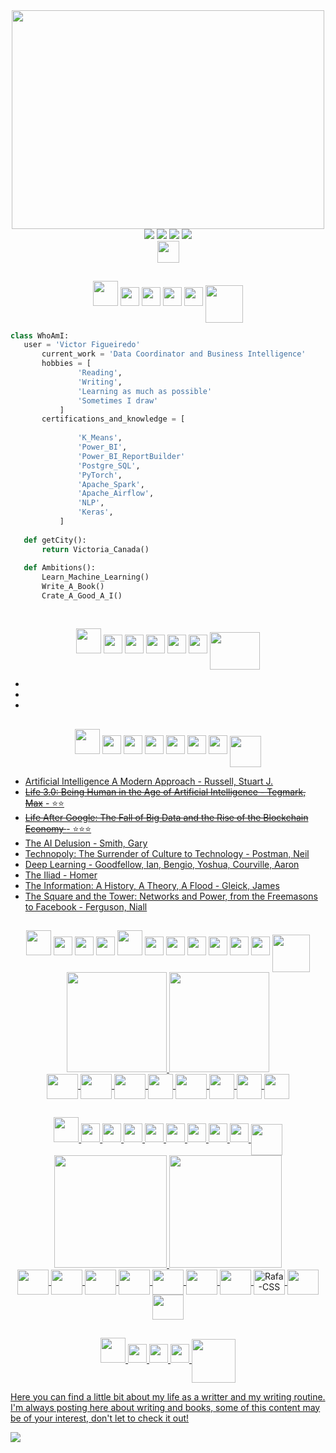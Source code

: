 <div id="header" align="center">
 <img src='https://qph.cf2.quoracdn.net/main-qimg-c7f8b1214b6d3d01b698819c4d677ab3', width = 500px, height = 350px  />
</div>
<div id='contact' align='center'>
 <a href='mailto:figtreevic@gmail.com'><img src='https://img.shields.io/badge/Gmail-D14836?style=for-the-badge&logo=gmail&logoColor=white' target='_blank'></a>
  <a href='www.slack.com'><img src='https://img.shields.io/badge/Slack-4A154B?style=for-the-badge&logo=slack&logoColor=white' target='_blank'></a>
  <a href='https://www.instagram.com/figtreevic/'><img src='https://img.shields.io/badge/Instagram-E4405F?style=for-the-badge&logo=instagram&logoColor=white' target='_blank'></a>
  <a href='https://www.linkedin.com/in/victorfigtree' target='_blank'><img src='https://img.shields.io/badge/LinkedIn-0077B5?style=for-the-badge&logo=linkedin&logoColor=white' ></a>
 </div>
<div id='contact' align='center'>
  <a href='https://medium.com/@figtreevic'><img height='35px'src='https://img.shields.io/badge/Medium-12100E?style=for-the-badge&logo=medium&logoColor=white' tarbet='_blank'></a>
 </div>

##

<!-- <h3 align='center'><strong>About_myself</strong> --> 

<div align='center'>
<img height='40' width='40' src='https://media.giphy.com/media/v1.Y2lkPTc5MGI3NjExZjMyMGNhNTExZDg1MGZlZWI0OGRlZGNjMzkwMzU2NTdkYzRjNWI2MiZjdD1z/HaPdTSKQwQyMXyodO3/giphy.gif' />
<img  height='30' width='30' src='https://media.giphy.com/media/v1.Y2lkPTc5MGI3NjExOWVhOWY5NDUxOTQ1ZjY0YjVlZjBjMTUzNzRjZDcwYzRmNDBlN2EwZCZjdD1z/DzAgx6bbTGpMg9Ixmi/giphy.gif' />
<img  height='30' width='30' src='https://media.giphy.com/media/v1.Y2lkPTc5MGI3NjExMWI5ZjUzMTk5ODNkMTkzOTM1NmEwMWY1ZDg5Njk3YmJmYjU5ZDY5NSZjdD1z/CVxcEZiUBvv3IefLuC/giphy.gif' />
<img height='30' width='30' src='https://media.giphy.com/media/v1.Y2lkPTc5MGI3NjExMzk4ODRjMTUyYmQ4MTI4N2M2ODFiZmUwNmMxYjI4NzViN2E5YmQyYiZjdD1z/aleE3EDeUbvaduEOjH/giphy.gif' />
<img height='30' width='30' src='https://media.giphy.com/media/v1.Y2lkPTc5MGI3NjExMzgzMGIzNjMxNzBmY2ZkZjNiZjhhZDI4M2NlMThmYzhlOThmNjZjZSZjdD1z/ZoX0UGDkYyVbw3qoaU/giphy.gif' />
<img align='center' height='60' width='60' src='https://media.giphy.com/media/QWvra259h4LCvdJnxP/giphy.gif' />
</div> 

 <!-- <div align="center">
    <img src="https://media.giphy.com/media/dWesBcTLavkZuG35MI/giphy.gif" width="450" height="200"/>
 </div> --> 
 
 
 ```python
 class WhoAmI:
 	user = 'Victor Figueiredo'
		current_work = 'Data Coordinator and Business Intelligence'
		hobbies = [
				'Reading',
				'Writing',
				'Learning as much as possible'
				'Sometimes I draw'
			]
		certifications_and_knowledge = [
		
				'K_Means',
				'Power_BI',
				'Power_BI_ReportBuilder'
				'Postgre_SQL',
				'PyTorch',
				'Apache_Spark',
				'Apache_Airflow',
				'NLP',
				'Keras',
			]
	
	def getCity():
		return Victoria_Canada()
	
	def Ambitions():
		Learn_Machine_Learning()
		Write_A_Book()
		Crate_A_Good_A_I()
	
 ```
##

<div align='center'>
	<img height='40' width='40' src='https://media.giphy.com/media/v1.Y2lkPTc5MGI3NjExNzcwZmFiMzdjODM1NzlkNzM0ZTIyMzRlZmFlNWM2MGVmZmRhMGJhZCZjdD1z/XzAmby8okSGGh0LtrV/giphy.gif' />
	<img height='30' width='30' src='https://media.giphy.com/media/v1.Y2lkPTc5MGI3NjExMDJiOGUzNTFhNGZiYjkyMTI5ZGI4NzNkYjRmZTM3OGFlMTIxOGQzNCZjdD1z/e4PBrtD9ecTf93f4HY/giphy.gif' />
	<img height='30' width='30' src='https://media.giphy.com/media/v1.Y2lkPTc5MGI3NjExNTY0M2IyYmI5NjZhYmY4OWE2MGRhZWUyZGVhZTNmNzQxN2NhZWI0NCZjdD1z/ttcLiRFKeArVSrkLiA/giphy.gif' />
	<img height='30' width='30' src='https://media.giphy.com/media/v1.Y2lkPTc5MGI3NjExNWZhYzcyM2Q3ZjQ2ZWJmYTBjN2E2ODNmNTczMzhjN2Q0MTI5ZjgwOCZjdD1z/ci9QD11a4fI2Z20TOG/giphy.gif' />
	<img height='30' width='30' src='https://media.giphy.com/media/v1.Y2lkPTc5MGI3NjExYzUzMGJlMDgzMjRjMzliYmYzZjY5MmRjNzA4Njk2ZWI0YThjNjdlMyZjdD1z/aleE3EDeUbvaduEOjH/giphy.gif' />
	<img height='30' width='30' src='https://media.giphy.com/media/v1.Y2lkPTc5MGI3NjExNzcwZmFiMzdjODM1NzlkNzM0ZTIyMzRlZmFlNWM2MGVmZmRhMGJhZCZjdD1z/XzAmby8okSGGh0LtrV/giphy.gif' />
	<img align='center' height='60' width= '80' src= 'https://media.itsnicethat.com/original_images/COLLINS_MEDIUM_00.gif' />
</div> 

<ul>
	<li></li>
	<li></li>
	<li></li>
	</ul>
	


##
<div align='center'>
	<img height='40' width='40'src='https://media.giphy.com/media/v1.Y2lkPTc5MGI3NjExNDViZWJkYTNmYzA3MzEwZDY1ODZjZGE4MGMzNTlkNjc5ZWU1YWE1NSZjdD1z/IhOOTT1NZorIaThg9l/giphy.gif' />
	<img height='30' width='30'src='https://media.giphy.com/media/v1.Y2lkPTc5MGI3NjExMDJiOGUzNTFhNGZiYjkyMTI5ZGI4NzNkYjRmZTM3OGFlMTIxOGQzNCZjdD1z/e4PBrtD9ecTf93f4HY/giphy.gif' />
	<img height='30' width='30'src='https://media.giphy.com/media/v1.Y2lkPTc5MGI3NjExZjMyMGNhNTExZDg1MGZlZWI0OGRlZGNjMzkwMzU2NTdkYzRjNWI2MiZjdD1z/HaPdTSKQwQyMXyodO3/giphy.gif' />
	<img height='30' width='30'src='https://media.giphy.com/media/v1.Y2lkPTc5MGI3NjExNTY0M2IyYmI5NjZhYmY4OWE2MGRhZWUyZGVhZTNmNzQxN2NhZWI0NCZjdD1z/ttcLiRFKeArVSrkLiA/giphy.gif' />
	<img height='30' width='30'src='https://media.giphy.com/media/v1.Y2lkPTc5MGI3NjExNWZhYzcyM2Q3ZjQ2ZWJmYTBjN2E2ODNmNTczMzhjN2Q0MTI5ZjgwOCZjdD1z/ci9QD11a4fI2Z20TOG/giphy.gif' />
	<img height='30' width='30'src='https://media.giphy.com/media/v1.Y2lkPTc5MGI3NjExZmIxZWM0YTU3ZDdiNjlmNDMzZWMwMjFiYWYxOTlmODRiMDI2NTJkMiZjdD1z/xfqXi14PZD9FWrWz3m/giphy.gif' />
	<img height='30' width='30'src='https://media.giphy.com/media/v1.Y2lkPTc5MGI3NjExNTAxNDJlNWQ4ZGMzZDQ0YTI0ZTA0MWIyOGExMThiMjBiZDkwNDY1NSZjdD1z/NbJTp0SbK2xjGvh64P/giphy.gif' />

<img align='center' height='50' width= '50' src= 'https://media.giphy.com/media/gjxYwnMG7Mocmc75DM/giphy.gif' />
</div> 

<ul>
		<li><a href="https://www.amazon.ca/Artificial-Intelligence-Approach-2-downloads-Artifical-ebook/dp/B092J75GML/ref=sr_1_12?crid=BOFU1YCY60IJ&keywords=stuart+russell&qid=1678580679&sprefix=stuart+russel%2Caps%2C188&sr=8-12" > Artificial Intelligence A Modern Approach - Russell, Stuart J. </a> </li>
		<li><a href="https://www.amazon.ca/Life-3-0-Being-Artificial-Intelligence/dp/1101970316/ref=sr_1_1?crid=1X940NRRD2Q8Z&keywords=life+3.0&qid=1678580788&sprefix=life+3%2Caps%2C272&sr=8-1"> <s>Life 3.0: Being Human in the Age of Artificial Intelligence - Tegmark, Max</s> - ⭐⭐ </a> </li>
		<li><a href="https://www.amazon.ca/Life-After-Google-Blockchain-Economy/dp/168451293X/ref=sr_1_9?crid=3IWDLF1GUP7NI&keywords=george+gilder&qid=1678581183&sprefix=george+g%2Caps%2C372&sr=8-9"><s>Life After Google: The Fall of Big Data and the Rise of the Blockchain Economy </s> -  ⭐⭐⭐ </a> </li>
		<li><a href="https://www.amazon.ca/AI-Delusion-Gary-Smith-ebook/dp/B07DPPM9C5/ref=sr_1_1?crid=27XRTH79R6J5A&keywords=the+delusion+ai&qid=1678582071&sprefix=the+delusion+ai%2Caps%2C288&sr=8-1" </a> The AI Delusion - Smith, Gary </li>
		<li><a href="https://www.amazon.ca/Technopoly-Surrender-Technology-Neil-Postman-ebook/dp/B004ZZJBW4/ref=sr_1_1?crid=2TRYBCYQZ0TZY&keywords=technopoly&qid=1678582113&sprefix=technopol%2Caps%2C200&sr=8-1"> Technopoly: The Surrender of Culture to Technology - Postman, Neil</a>  </li>
		<li><a href="https://www.amazon.ca/Deep-Learning-Ian-Goodfellow/dp/0262035618/ref=sr_1_5?crid=39NYTAARW1HHY&keywords=deep+learning&qid=1678724389&sprefix=deep+learn%2Caps%2C315&sr=8-5">Deep Learning - Goodfellow, Ian, Bengio, Yoshua, Courville, Aaron</a> </li>
		<li><a href="https://www.amazon.ca/Iliad-Homer/dp/0140275363/ref=sr_1_5?crid=1I6FLECLUFVFH&keywords=iliad&qid=1678724565&sprefix=il%2Caps%2C182&sr=8-5"> The Iliad - Homer</a></li>
		<li><a href="https://www.amazon.ca/Information-History-Theory-Flood/dp/1400096235/ref=sr_1_1?crid=34D1V6LN9BAMZ&keywords=information&qid=1678724658&sprefix=informati%2Caps%2C376&sr=8-1">The Information: A History, A Theory, A Flood - Gleick, James </a></li>
		<li><a href="https://www.amazon.ca/Square-Tower-Networks-Freemasons-Facebook/dp/0735222916/ref=sr_1_1?crid=2FNU00SYC6NO9&keywords=the+tower+and+the+square&qid=1678725174&sprefix=the+tower+and+the+squa%2Caps%2C220&sr=8-1">The Square and the Tower: Networks and Power, from the Freemasons to Facebook - Ferguson, Niall</a></li> 
	</ul>

<!-- <h2 align='center'><strong> ### How to reach me <strong>📫:</h2> 
<div align='center' > 
 <a href='mailto:figtreevic@gmail.com'><img src='https://img.shields.io/badge/Gmail-D14836?style=for-the-badge&logo=gmail&logoColor=white' target='_blank'></a>
  <a href='www.slack.com'><img src='https://img.shields.io/badge/Slack-4A154B?style=for-the-badge&logo=slack&logoColor=white' target='_blank'></a>
  <a href='https://www.instagram.com/figtreevic/'><img src='https://img.shields.io/badge/Instagram-E4405F?style=for-the-badge&logo=instagram&logoColor=white' target='_blank'></a>
  <a href='https://www.linkedin.com/in/victorfigtree' target='_blank'><img src='https://img.shields.io/badge/LinkedIn-0077B5?style=for-the-badge&logo=linkedin&logoColor=white' ></a>
 </div>
 -->
## 
<div align = 'center'>
	<img height='40' width='40' src='https://media.giphy.com/media/ttcLiRFKeArVSrkLiA/giphy.gif' />
	<img height='30' width='30' src='https://media.giphy.com/media/v1.Y2lkPTc5MGI3NjExZjMyMGNhNTExZDg1MGZlZWI0OGRlZGNjMzkwMzU2NTdkYzRjNWI2MiZjdD1z/HaPdTSKQwQyMXyodO3/giphy.gif' />
	<img height='30' width='30' src='https://media.giphy.com/media/v1.Y2lkPTc5MGI3NjExMzgzMGIzNjMxNzBmY2ZkZjNiZjhhZDI4M2NlMThmYzhlOThmNjZjZSZjdD1z/ZoX0UGDkYyVbw3qoaU/giphy.gif' />
	<img height='30' width='30' src='https://media.giphy.com/media/v1.Y2lkPTc5MGI3NjExZjMyMGNhNTExZDg1MGZlZWI0OGRlZGNjMzkwMzU2NTdkYzRjNWI2MiZjdD1z/HaPdTSKQwQyMXyodO3/giphy.gif' />
	<img height='40' width='40' src='https://media.giphy.com/media/v1.Y2lkPTc5MGI3NjExZTE4ZWMxNDE4NDhhNTAwN2Y4MzU2NjcxMzU2NTFkMTFkNjUyY2ZkOSZjdD1z/1mVsk60d2WK1Wou4q9/giphy.gif' />
	<img height='30' width='30' src='https://media.giphy.com/media/v1.Y2lkPTc5MGI3NjExNDA4M2ZkYTY3ZWEyZDBjMjc5ZWMxMDQzMjdmY2QzOGYzZGFkZmM0MCZjdD1z/zjHgy2dqtsPWB7amM6/giphy.gif' />
	<img height='30' width='30' src='https://media.giphy.com/media/v1.Y2lkPTc5MGI3NjExNWZhYzcyM2Q3ZjQ2ZWJmYTBjN2E2ODNmNTczMzhjN2Q0MTI5ZjgwOCZjdD1z/ci9QD11a4fI2Z20TOG/giphy.gif' />
	<img height='30' width='30' src='https://media.giphy.com/media/v1.Y2lkPTc5MGI3NjExMDJiOGUzNTFhNGZiYjkyMTI5ZGI4NzNkYjRmZTM3OGFlMTIxOGQzNCZjdD1z/e4PBrtD9ecTf93f4HY/giphy.gif' />
	<img height='30' width='30' src='https://media.giphy.com/media/v1.Y2lkPTc5MGI3NjExZmIxZWM0YTU3ZDdiNjlmNDMzZWMwMjFiYWYxOTlmODRiMDI2NTJkMiZjdD1z/xfqXi14PZD9FWrWz3m/giphy.gif' />
	<img height='30' width='30' src='https://media.giphy.com/media/v1.Y2lkPTc5MGI3NjExNDA4M2ZkYTY3ZWEyZDBjMjc5ZWMxMDQzMjdmY2QzOGYzZGFkZmM0MCZjdD1z/zjHgy2dqtsPWB7amM6/giphy.gif' />
	<img height='30' width='30' src='https://media.giphy.com/media/v1.Y2lkPTc5MGI3NjExMDJiOGUzNTFhNGZiYjkyMTI5ZGI4NzNkYjRmZTM3OGFlMTIxOGQzNCZjdD1z/e4PBrtD9ecTf93f4HY/giphy.gif' /> 
	<img align='center' height = '60' width='60' src = 'https://media.giphy.com/media/LMt9638dO8dftAjtco/giphy.gif' />

</div>
<div align = 'center'>
  <!-- <img src='https://media.giphy.com/media/SvEUbsayyUlcPm41Tl/giphy.gif' width='70px'/> --> 
  <a href="http://beacons.ai/figtreevic">
    <img height="160em" src="https://github-readme-stats.vercel.app/api?username=figtreevic&show_icons=true&theme=merko&include_all_commits=true&count_private=true">
    <img height="160em" src="https://github-readme-stats.vercel.app/api/top-langs/?username=figtreevic&hide=html,css,javascript&layout=compact&langs_count=1&theme=merko">
	  </div>
 <div align='center'  style="display:inline_block"<br>
   <img align='center' height = '40' width= '50' src="https://cdn.jsdelivr.net/gh/devicons/devicon/icons/python/python-original.svg" />
   <img align='center' height='40' width='50' src="https://cdn.jsdelivr.net/gh/devicons/devicon/icons/anaconda/anaconda-original.svg" />
   <img align='center' height ='40' width='50' src="https://cdn.jsdelivr.net/gh/devicons/devicon/icons/jupyter/jupyter-original.svg" />
   <img align='center' height='40'width='40' src='https://github.com/jupyterlab/jupyterlab-desktop/blob/master/dist-resources/icon.ico?raw=true' />
   <img align='center' height='40' width='50' src="https://cdn.jsdelivr.net/gh/devicons/devicon/icons/pandas/pandas-original.svg" />
   <img align='center' height='40' width='40'src="https://user-images.githubusercontent.com/315810/92161415-9e357100-edfe-11ea-917d-f9e33fd60741.png" />
   <img align='center' height='40' width='40' src="https://cdn.jsdelivr.net/gh/devicons/devicon/icons/tensorflow/tensorflow-original.svg" />
   <img align='center' height='40' width='40' src="https://cdn.jsdelivr.net/gh/devicons/devicon/icons/pytorch/pytorch-original.svg" />
 </div>
	 
## 

<div align = 'center'>
	<img height='40' width='40' src='https://media.giphy.com/media/v1.Y2lkPTc5MGI3NjExNTY0M2IyYmI5NjZhYmY4OWE2MGRhZWUyZGVhZTNmNzQxN2NhZWI0NCZjdD1z/ttcLiRFKeArVSrkLiA/giphy.gif' />
	<img height='30' width='30' src='https://media.giphy.com/media/v1.Y2lkPTc5MGI3NjExMDJiOGUzNTFhNGZiYjkyMTI5ZGI4NzNkYjRmZTM3OGFlMTIxOGQzNCZjdD1z/e4PBrtD9ecTf93f4HY/giphy.gif' />
	<img height='30' width='30' src='https://media.giphy.com/media/v1.Y2lkPTc5MGI3NjExZGFkOTU2NjZiNGZmOTFhMjQ1NjllNmMwMzUzZTFmZTFjNWJmMjdhMyZjdD1z/S70tfwfAwOwwBOSECH/giphy.gif' />
	<img height='30' width='30' src='https://media.giphy.com/media/v1.Y2lkPTc5MGI3NjExMDJiOGUzNTFhNGZiYjkyMTI5ZGI4NzNkYjRmZTM3OGFlMTIxOGQzNCZjdD1z/e4PBrtD9ecTf93f4HY/giphy.gif' />
	<img height='30' width='30' src='https://media.giphy.com/media/v1.Y2lkPTc5MGI3NjExNjIwM2E4NDkyY2Q2OTdhMTM5YThhODlkMWQ4ZGU1NTMxYjk2NzkwMiZjdD1z/63F1cWt2tB6p9Itksa/giphy.gif' />
	<img height='30' width='30' src='https://media.giphy.com/media/v1.Y2lkPTc5MGI3NjExMWI5ZjUzMTk5ODNkMTkzOTM1NmEwMWY1ZDg5Njk3YmJmYjU5ZDY5NSZjdD1z/CVxcEZiUBvv3IefLuC/giphy.gif' />
	<img height='30' width='30' src='https://media.giphy.com/media/E0AAmmXwbZIOWq5s3F/giphy.gif' />
	<img height='30' width='30' src='https://media.giphy.com/media/v1.Y2lkPTc5MGI3NjExMDJiOGUzNTFhNGZiYjkyMTI5ZGI4NzNkYjRmZTM3OGFlMTIxOGQzNCZjdD1z/e4PBrtD9ecTf93f4HY/giphy.gif' />
	<img height='30' width='30' src='https://media.giphy.com/media/v1.Y2lkPTc5MGI3NjExNDViZWJkYTNmYzA3MzEwZDY1ODZjZGE4MGMzNTlkNjc5ZWU1YWE1NSZjdD1z/IhOOTT1NZorIaThg9l/giphy.gif' />
	<img align='center' height = '50' width='50' src = 'https://media.giphy.com/media/IdyAQJVN2kVPNUrojM/giphy.gif' />
	</div>
  
  <div align ='center'>
  <a href="http://beacons.ai/figtreevic">
    <img height="180em" src="https://github-readme-stats.vercel.app/api?username=figtreevic&show_icons=true&theme=merko&include_all_commits=true&count_private=true">
    <img height='180em' src="https://github-readme-stats.vercel.app/api/top-langs/?username=figtreevic&exclude_repo=BasicClustering,Classification,NPL_1,NLP_2,UndKeras,KerasValidation,AdvClustering,MatplotLibStudy,BeerConsumptionAnalysis,ScrapingPyhton,SpellChecker,DataVisualization,TemporalSeries,ImersaoAlura,PandasPython,PandasIO&layout=compact&langs_count=16&theme=merko">
    
 </div>
  </div>
  <div align='center' style="display:inline_block"<br>
  <img align='center' height='40' width='50' src="https://cdn.jsdelivr.net/gh/devicons/devicon/icons/csharp/csharp-original.svg" />
   <img align='center' height='40' width='50' src="https://cdn.jsdelivr.net/gh/devicons/devicon/icons/dotnetcore/dotnetcore-original.svg" />
   <img align='center' height='40' width='50' src="https://cdn.jsdelivr.net/gh/devicons/devicon/icons/javascript/javascript-original.svg" />
   <img align='center' height='40' width='50' src="https://cdn.jsdelivr.net/gh/devicons/devicon/icons/git/git-original.svg" />
   <img align='center' height='40' width='50' src="https://cdn.jsdelivr.net/gh/devicons/devicon/icons/nodejs/nodejs-original.svg" />
   <img align='center' height='40' width='50' src="https://cdn.jsdelivr.net/gh/devicons/devicon/icons/react/react-original.svg" />
   <img align='center' height='40' width='50' src="https://cdn.jsdelivr.net/gh/devicons/devicon/icons/html5/html5-original.svg" />
   <img align='center' alt='Rafa-CSS' height='40' width='50' src="https://cdn.jsdelivr.net/gh/devicons/devicon/icons/css3/css3-original.svg"/>
   <img align='center' height='40' width='50' src="https://cdn.jsdelivr.net/gh/devicons/devicon/icons/pycharm/pycharm-original.svg" />
   <img align='center' height='40' width='50' src="https://cdn.jsdelivr.net/gh/devicons/devicon/icons/python/python-original.svg" />
          
 </div>
 
 ##

<section class="blog">
<div align='center'>
<img height='40' width='40' src='https://media.giphy.com/media/v1.Y2lkPTc5MGI3NjExOWVhOWY5NDUxOTQ1ZjY0YjVlZjBjMTUzNzRjZDcwYzRmNDBlN2EwZCZjdD1z/DzAgx6bbTGpMg9Ixmi/giphy.gif' />
<img height='30' width='30' src='https://media.giphy.com/media/v1.Y2lkPTc5MGI3NjExNjIwM2E4NDkyY2Q2OTdhMTM5YThhODlkMWQ4ZGU1NTMxYjk2NzkwMiZjdD1z/63F1cWt2tB6p9Itksa/giphy.gif' />
<img height='30' width='30' src='https://media.giphy.com/media/v1.Y2lkPTc5MGI3NjExMWI5ZjUzMTk5ODNkMTkzOTM1NmEwMWY1ZDg5Njk3YmJmYjU5ZDY5NSZjdD1z/CVxcEZiUBvv3IefLuC/giphy.gif' />
<img height='30' width='30' src='https://media.giphy.com/media/v1.Y2lkPTc5MGI3NjExNTAxNDJlNWQ4ZGMzZDQ0YTI0ZTA0MWIyOGExMThiMjBiZDkwNDY1NSZjdD1z/NbJTp0SbK2xjGvh64P/giphy.gif' />
<img align='center' height = '70' width = '70' src= 'https://media.giphy.com/media/oy3pwvu2WbY22fOWbz/giphy.gif' />
</div> 
 <p>
    Here you can find a little bit about my life as a writter and my writing routine.
    I'm always posting here about writing and books, some of this content may be of your interest, don't let to check it out!
 </p>
    <a href='www.figtreevic.ca' target='_blank'><img align="center" src="https://static.wixstatic.com/media/8536f5_a8bc3b685064432facfaf0e776ca2a1d~mv2.jpg/v1/fill/w_940,h_450,al_c,q_90,enc_auto/8536f5_a8bc3b685064432facfaf0e776ca2a1d~mv2.jpg"></a>
  </section>
 <!-- -->
<!-- token add day: 18/05/2022 --> 
<!---
figtreevic/figtreevic is a ✨ special ✨ repository because its `README.md` (this file) appears on your GitHub profile.
You can click the Preview link to take a look at your changes.
--->
